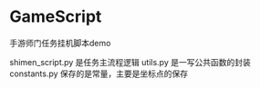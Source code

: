 # GameScript
手游师门任务挂机脚本demo

shimen_script.py 是任务主流程逻辑
utils.py 是一写公共函数的封装
constants.py 保存的是常量，主要是坐标点的保存
